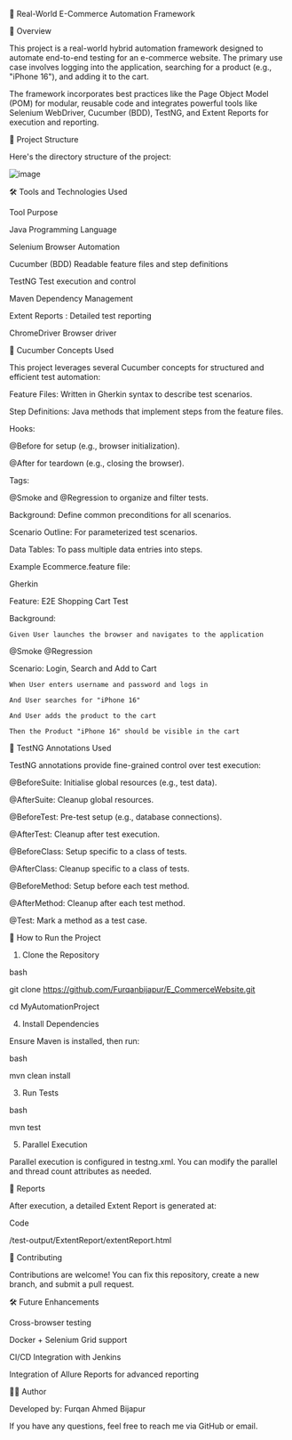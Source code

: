 🛒 Real-World E-Commerce Automation Framework

📌 Overview

This project is a real-world hybrid automation framework designed to automate end-to-end testing for an e-commerce website. The primary use case involves logging into the application, searching for a product (e.g., "iPhone 16"), and adding it to the cart.

The framework incorporates best practices like the Page Object Model (POM) for modular, reusable code and integrates powerful tools like Selenium WebDriver, Cucumber (BDD), TestNG, and Extent Reports for execution and reporting.

🔧 Project Structure

Here's the directory structure of the project:

![image](https://github.com/user-attachments/assets/925a7569-99ea-46a1-a594-651c927e9bfc)

🛠️ Tools and Technologies Used

Tool	Purpose

Java	Programming Language

Selenium	Browser Automation

Cucumber (BDD)	Readable feature files and step definitions

TestNG	Test execution and control

Maven	Dependency Management

Extent Reports	: Detailed test reporting

ChromeDriver	Browser driver

🧪 Cucumber Concepts Used

This project leverages several Cucumber concepts for structured and efficient test automation:


Feature Files: Written in Gherkin syntax to describe test scenarios.

Step Definitions: Java methods that implement steps from the feature files.

Hooks:

@Before for setup (e.g., browser initialization).

@After for teardown (e.g., closing the browser).

Tags:

@Smoke and @Regression to organize and filter tests.

Background: Define common preconditions for all scenarios.

Scenario Outline: For parameterized test scenarios.

Data Tables: To pass multiple data entries into steps.

Example Ecommerce.feature file:


Gherkin

Feature: E2E Shopping Cart Test


  Background:
  
    Given User launches the browser and navigates to the application
    

  @Smoke @Regression
  
  Scenario: Login, Search and Add to Cart
  
    When User enters username and password and logs in
    
    And User searches for "iPhone 16"
    
    And User adds the product to the cart
    
    Then the Product "iPhone 16" should be visible in the cart
    
🧪 TestNG Annotations Used

TestNG annotations provide fine-grained control over test execution:


@BeforeSuite: Initialise global resources (e.g., test data).

@AfterSuite: Cleanup global resources.

@BeforeTest: Pre-test setup (e.g., database connections).

@AfterTest: Cleanup after test execution.

@BeforeClass: Setup specific to a class of tests.

@AfterClass: Cleanup specific to a class of tests.

@BeforeMethod: Setup before each test method.

@AfterMethod: Cleanup after each test method.

@Test: Mark a method as a test case.


🚀 How to Run the Project

1. Clone the Repository
   
bash

git clone https://github.com/Furqanbijapur/E_CommerceWebsite.git

cd MyAutomationProject

4. Install Dependencies
   
Ensure Maven is installed, then run:


bash

mvn clean install

3. Run Tests
   
bash

mvn test

5. Parallel Execution
   
Parallel execution is configured in testng.xml. You can modify the parallel and thread count 
attributes as needed.


📄 Reports

After execution, a detailed Extent Report is generated at:


Code

/test-output/ExtentReport/extentReport.html

👥 Contributing

Contributions are welcome! You can fix this repository, create a new branch, and submit a pull request.


🛠️ Future Enhancements

Cross-browser testing

Docker + Selenium Grid support

CI/CD Integration with Jenkins

Integration of Allure Reports for advanced reporting

👨‍💻 Author

Developed by: Furqan Ahmed Bijapur


If you have any questions, feel free to reach me via GitHub or email.



